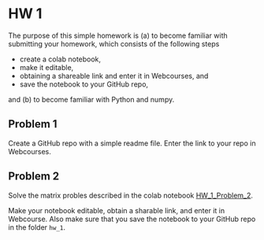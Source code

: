# HW 1

The purpose of this simple homework is (a) to become familiar with submitting your homework, which consists of the following steps

- create a colab notebook, 
- make it editable,
- obtaining a shareable link and enter it in Webcourses, and
- save the notebook to your GitHub repo,

and (b) to become familiar with Python and numpy.

## Problem 1

Create a GitHub repo with a simple readme file. Enter the link to your repo in Webcourses.

## Problem 2

Solve the matrix probles described in the colab notebook 
[HW_1_Problem_2](https://colab.research.google.com/drive/1kF9LiuLmVdHco5HGz1x4cw3nrKHDtzwJ). 

Make your notebook editable, obtain a sharable link, and enter it in Webcourse.  Also make sure that you save the notebook to 
your GitHub repo in the folder ```hw_1```.
